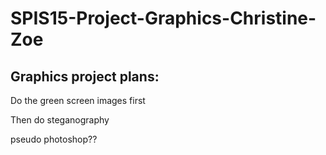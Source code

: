 # SPIS15-Project-Graphics-Christine-Zoe
Graphics project plans:
------------------------
Do the green screen images first 

Then do steganography

pseudo photoshop??
